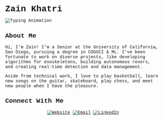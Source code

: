 <div style="font-family: 'Courier New', Courier, monospace; text-align: left;">

  <h1 style="margin-bottom: 0.5em;">Zain Khatri</h1>  
  <p>
    <img 
      src="https://readme-typing-svg.herokuapp.com/?lines=Machine+Learning+Engineer;UCSD+CogSci+/+ML;Autonomous+Systems+Builder;Bridging+Minds+%26+Machines&font=Fahkwang&color=4285F4&width=600&height=50&size=18" 
      alt="Typing Animation"
      style="max-width: 100%;"
    >
  </p>

  <h2>About Me</h2>
  <p>
    Hi, I'm Zain! I'm a Senior at the University of California, San Diego, pursuing a degree in COGSCI &amp; ML. 
    I've been fortunate to work on diverse projects, like developing algorithms for exoskeletons, 
    building autonomous rovers, and creating real-time detection and data management.
  </p>
  <p>
    Aside from technical work, I love to play basketball, learn new songs on the guitar, skateboard, play chess, 
    and meet new people when I have the pleasure.
  </p>
  
## Connect With Me

<div align="center">
  
  [![Website](https://img.shields.io/badge/Website-3A7CA5?style=for-the-badge&logo=web&logoColor=white)](https://www.zainkhatri.com/)
  [![Email](https://img.shields.io/badge/Email-D14836?style=for-the-badge&logo=gmail&logoColor=white)](mailto:contact@zainkhatri.com)
  [![LinkedIn](https://img.shields.io/badge/LinkedIn-0077B5?style=for-the-badge&logo=linkedin&logoColor=white)](https://www.linkedin.com/in/zainkhatrii/)
  
</div>

</div>

